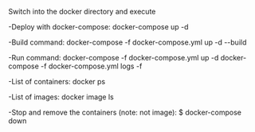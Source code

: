 Switch into the docker directory and execute 

-Deploy with docker-compose:
docker-compose up -d

-Build command:
docker-compose -f docker-compose.yml up -d --build

-Run command:
docker-compose -f docker-compose.yml up -d
docker-compose -f docker-compose.yml logs -f

-List of containers:
docker ps

-List of images:
docker image ls

-Stop and remove the containers (note: not image):
$ docker-compose down